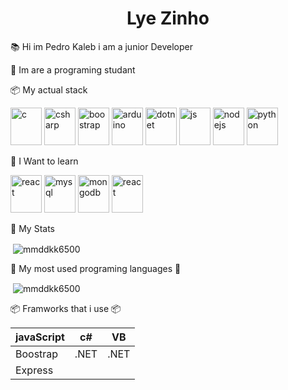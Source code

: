   <h1 align="center">Lye Zinho</h1>
  

  📚 Hi im Pedro Kaleb i am a junior Developer
  
  
 📜 Im are a programing studant  
 
 
 📦 My actual stack
 
 
 <img src="https://github.com/leopiccionia/programmicons/blob/master/src/c.svg" alt="c" width="50" height="60">  <img src="https://github.com/leopiccionia/programmicons/blob/master/src/csharp.svg" alt="csharp" width="50" height="60">  <img src="https://github.com/leopiccionia/programmicons/blob/master/src/bootstrap.svg" alt="boostrap" width="50" height="60">  <img src="https://github.com/leopiccionia/programmicons/blob/master/src/arduino.svg" alt="arduino" width="50" height="60">  <img src="https://github.com/leopiccionia/programmicons/blob/master/src/dotnet.svg" alt="dotnet" width="50" height="60">  <img src="https://github.com/leopiccionia/programmicons/blob/master/src/javascript.svg" alt="js" width="50" height="60">  <img src="https://github.com/leopiccionia/programmicons/blob/master/src/nodejs.svg" alt="nodejs" width="50" height="60">  <img src="https://github.com/leopiccionia/programmicons/blob/master/src/python.svg" alt="python" width="50" height="60">
 
 
 📖 I Want to learn

 <img src="https://github.com/leopiccionia/programmicons/blob/master/src/reactjs.svg" alt="react" width="50" height="60"> <img src="https://github.com/leopiccionia/programmicons/blob/master/src/mysql.svg" alt="mysql" width="50" height="60"> <img src="https://github.com/leopiccionia/programmicons/blob/master/src/mongodb.svg" alt="mongodb" width="50" height="60">
 <img src="https://github.com/leopiccionia/programmicons/blob/master/src/reactjs.svg" alt="react" width="50" height="60">
 


 📖 My Stats






<p>&nbsp;<img align="center" src="https://github-readme-stats.vercel.app/api?username=LyeZinho&theme=chartreuse-dark&show_icons=true" alt="mmddkk6500" /></p>

📖 My most used programing languages 📖
 
 




<p>&nbsp;<img align="center" src="https://github-readme-stats.vercel.app/api/top-langs/?username=LyeZinho&theme=chartreuse-dark" alt="mmddkk6500" /></p>

📦 Framworks that i use 📦


| javaScript |   c#   |   VB   |   
| ---------- | ------ | ------ |
| Boostrap   |  .NET  |  .NET  |
| Express    |        |        |

